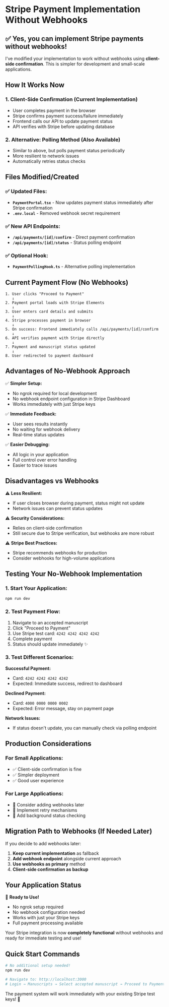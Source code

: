 # Stripe Payment Implementation Without Webhooks

## ✅ **Yes, you can implement Stripe payments without webhooks!**

I've modified your implementation to work without webhooks using **client-side confirmation**. This is simpler for development and small-scale applications.

## How It Works Now

### 1. **Client-Side Confirmation (Current Implementation)**
- User completes payment in the browser
- Stripe confirms payment success/failure immediately
- Frontend calls our API to update payment status
- API verifies with Stripe before updating database

### 2. **Alternative: Polling Method (Also Available)**
- Similar to above, but polls payment status periodically
- More resilient to network issues
- Automatically retries status checks

## Files Modified/Created

### ✅ **Updated Files:**
- **`PaymentPortal.tsx`** - Now updates payment status immediately after Stripe confirmation
- **`.env.local`** - Removed webhook secret requirement

### ✅ **New API Endpoints:**
- **`/api/payments/[id]/confirm`** - Direct payment confirmation
- **`/api/payments/[id]/status`** - Status polling endpoint

### ✅ **Optional Hook:**
- **`PaymentPollingHook.ts`** - Alternative polling implementation

## Current Payment Flow (No Webhooks)

```
1. User clicks "Proceed to Payment"
   ↓
2. Payment portal loads with Stripe Elements
   ↓
3. User enters card details and submits
   ↓
4. Stripe processes payment in browser
   ↓
5. On success: Frontend immediately calls /api/payments/[id]/confirm
   ↓
6. API verifies payment with Stripe directly
   ↓
7. Payment and manuscript status updated
   ↓
8. User redirected to payment dashboard
```

## Advantages of No-Webhook Approach

✅ **Simpler Setup:**
- No ngrok required for local development
- No webhook endpoint configuration in Stripe Dashboard
- Works immediately with just Stripe keys

✅ **Immediate Feedback:**
- User sees results instantly
- No waiting for webhook delivery
- Real-time status updates

✅ **Easier Debugging:**
- All logic in your application
- Full control over error handling
- Easier to trace issues

## Disadvantages vs Webhooks

⚠️ **Less Resilient:**
- If user closes browser during payment, status might not update
- Network issues can prevent status updates

⚠️ **Security Considerations:**
- Relies on client-side confirmation
- Still secure due to Stripe verification, but webhooks are more robust

⚠️ **Stripe Best Practices:**
- Stripe recommends webhooks for production
- Consider webhooks for high-volume applications

## Testing Your No-Webhook Implementation

### 1. **Start Your Application:**
```bash
npm run dev
```

### 2. **Test Payment Flow:**
1. Navigate to an accepted manuscript
2. Click "Proceed to Payment"
3. Use Stripe test card: `4242 4242 4242 4242`
4. Complete payment
5. Status should update immediately ✨

### 3. **Test Different Scenarios:**

**Successful Payment:**
- Card: `4242 4242 4242 4242`
- Expected: Immediate success, redirect to dashboard

**Declined Payment:**
- Card: `4000 0000 0000 0002`
- Expected: Error message, stay on payment page

**Network Issues:**
- If status doesn't update, you can manually check via polling endpoint

## Production Considerations

### **For Small Applications:**
- ✅ Client-side confirmation is fine
- ✅ Simpler deployment
- ✅ Good user experience

### **For Large Applications:**
- 🔄 Consider adding webhooks later
- 🔄 Implement retry mechanisms
- 🔄 Add background status checking

## Migration Path to Webhooks (If Needed Later)

If you decide to add webhooks later:

1. **Keep current implementation** as fallback
2. **Add webhook endpoint** alongside current approach
3. **Use webhooks as primary** method
4. **Client-side confirmation as backup**

## Your Application Status

🎉 **Ready to Use!**
- No ngrok setup required
- No webhook configuration needed
- Works with just your Stripe keys
- Full payment processing available

Your Stripe integration is now **completely functional** without webhooks and ready for immediate testing and use!

## Quick Start Commands

```bash
# No additional setup needed!
npm run dev

# Navigate to: http://localhost:3000
# Login → Manuscripts → Select accepted manuscript → Proceed to Payment
```

The payment system will work immediately with your existing Stripe test keys! 🚀
